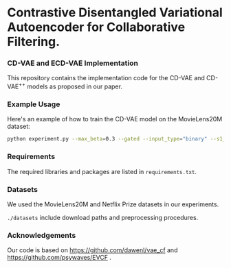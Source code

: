 # Contrastive Disentangled Variational Autoencoder for Collaborative Filtering.

### CD-VAE and ECD-VAE Implementation

This repository contains the implementation code for the CD-VAE and CD-VAE<sup>++</sup> models as proposed in our paper.

### Example Usage

Here's an example of how to train the CD-VAE model on the MovieLens20M dataset:

```bash
python experiment.py --max_beta=0.3 --gated --input_type="binary" --s1_size=200 --s2_size=200 --z_size=200 --hidden_size=600 --num_layers=2 --note="ml20m(CD-VAE)"
```
### Requirements
The required libraries and packages are listed in ```requirements.txt```.
### Datasets
We used the MovieLens20M and Netflix Prize datasets in our experiments. 

```./datasets``` include download paths and preprocessing procedures.

### Acknowledgements
Our code is based on https://github.com/dawenl/vae_cf and https://github.com/psywaves/EVCF .
